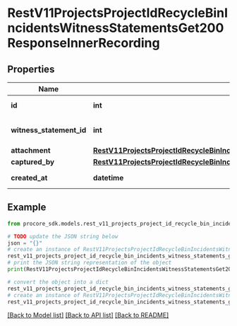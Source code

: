 # RestV11ProjectsProjectIdRecycleBinIncidentsWitnessStatementsGet200ResponseInnerRecording


## Properties

Name | Type | Description | Notes
------------ | ------------- | ------------- | -------------
**id** | **int** | Recording ID | [optional] 
**witness_statement_id** | **int** | Witeness Statement ID | [optional] 
**attachment** | [**RestV11ProjectsProjectIdRecycleBinIncidentsWitnessStatementsGet200ResponseInnerRecordingAttachment**](RestV11ProjectsProjectIdRecycleBinIncidentsWitnessStatementsGet200ResponseInnerRecordingAttachment.md) |  | [optional] 
**captured_by** | [**RestV11ProjectsProjectIdRecycleBinIncidentsWitnessStatementsGet200ResponseInnerRecordingCapturedBy**](RestV11ProjectsProjectIdRecycleBinIncidentsWitnessStatementsGet200ResponseInnerRecordingCapturedBy.md) |  | [optional] 
**created_at** | **datetime** | Timestamp of creation | [optional] 

## Example

```python
from procore_sdk.models.rest_v11_projects_project_id_recycle_bin_incidents_witness_statements_get200_response_inner_recording import RestV11ProjectsProjectIdRecycleBinIncidentsWitnessStatementsGet200ResponseInnerRecording

# TODO update the JSON string below
json = "{}"
# create an instance of RestV11ProjectsProjectIdRecycleBinIncidentsWitnessStatementsGet200ResponseInnerRecording from a JSON string
rest_v11_projects_project_id_recycle_bin_incidents_witness_statements_get200_response_inner_recording_instance = RestV11ProjectsProjectIdRecycleBinIncidentsWitnessStatementsGet200ResponseInnerRecording.from_json(json)
# print the JSON string representation of the object
print(RestV11ProjectsProjectIdRecycleBinIncidentsWitnessStatementsGet200ResponseInnerRecording.to_json())

# convert the object into a dict
rest_v11_projects_project_id_recycle_bin_incidents_witness_statements_get200_response_inner_recording_dict = rest_v11_projects_project_id_recycle_bin_incidents_witness_statements_get200_response_inner_recording_instance.to_dict()
# create an instance of RestV11ProjectsProjectIdRecycleBinIncidentsWitnessStatementsGet200ResponseInnerRecording from a dict
rest_v11_projects_project_id_recycle_bin_incidents_witness_statements_get200_response_inner_recording_from_dict = RestV11ProjectsProjectIdRecycleBinIncidentsWitnessStatementsGet200ResponseInnerRecording.from_dict(rest_v11_projects_project_id_recycle_bin_incidents_witness_statements_get200_response_inner_recording_dict)
```
[[Back to Model list]](../README.md#documentation-for-models) [[Back to API list]](../README.md#documentation-for-api-endpoints) [[Back to README]](../README.md)


